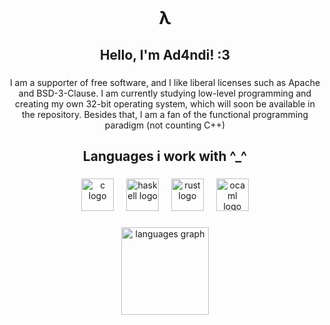<br clear="both">

<h1 align="center">λ</h1>

###

<h2 align="center">Hello, I'm Ad4ndi! :3</h2>

###

<p align="center">I am a supporter of free software, and I like liberal licenses such as Apache and BSD-3-Clause. I am currently studying low-level programming and creating my own 32-bit operating system, which will soon be available in the repository. Besides that, I am a fan of the functional programming paradigm (not counting C++)</p>

###

<h2 align="center">Languages i work with ^_^</h2>

###

<div align="center">
  <img src="https://cdn.jsdelivr.net/gh/devicons/devicon/icons/c/c-original.svg" height="52" alt="c logo"  />
  <img width="12" />
  <img src="https://cdn.jsdelivr.net/gh/devicons/devicon/icons/haskell/haskell-original.svg" height="52" alt="haskell logo"  />
  <img width="12" />
  <img src="https://cdn.jsdelivr.net/gh/devicons/devicon/icons/rust/rust-original.svg" height="52" alt="rust logo"  />
  <img width="12" />
  <img src="https://cdn.jsdelivr.net/gh/devicons/devicon/icons/ocaml/ocaml-original.svg" height="52" alt="ocaml logo"  />
</div>

###

<div align="center">
  <img src="https://github-readme-stats.vercel.app/api/top-langs?username=Ad4ndi&locale=en&hide_title=true&layout=compact&card_width=320&langs_count=6&theme=rose_pine&hide_border=true&order=2" height="140" alt="languages graph"  />
</div>

###
